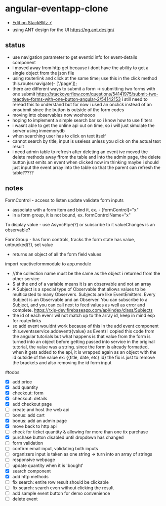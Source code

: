 # angular-eventapp-clone

- [Edit on StackBlitz ⚡️](https://stackblitz.com/edit/angular-eventapp-clone)
- using ANT design for the UI 
https://ng.ant.design/

## status
- use navigation parameter to get eventid info for event-details component
- i moved away from http get because i dont have the ability to get a single object from the json file
- using routerlink and click at the same time; use this in the click method this.router.navigate(- ['/page']);
- there are different ways to submit a form -> submitting two forms with one submit
https://stackoverflow.com/questions/54141975/submit-two-reactive-forms-with-one-button-angular-2/54142153
i still need to reread this to understand
but for now i used an onclick instead of an onsubmit since the button is outside of the form codes
- moving into observables now woohoooo
- hoping to implement a simple search bar so i know how to use filters
- i wasnt able to get the online api out on time, so i will just simulate the server using inmemorydb
- when searching user has to click on text itself
- cannot search by title, input is useless unless you click on the actual text result 
- i need admin table to refresh after deleting an event
ive  moved the delete methods away ffrom the table and into the admin page, the delete button just emits an event when clicked
now im thinking maybe i should just input the event array into the table so that the parent can refresh the table?????
## notes
FormControl - access to listen update validate form inputs
- associate with a form item and bind it, ex. - [formControl]="x"
- in a form group, it is not bound, ex. formControlName="x"

To display value - use AsyncPipe(?) or subscribe to it
valueChanges is an observable?

FormGroup - has form controls, tracks the form state
has value, untoucked(?), set value
- returns an object of all the form field values

import reactiveformmodule to app.module

-  //the collection name must be the same as the object i returned from the other service
- $ at the end of a variable means it is an observable and not an array 
- A Subject is a special type of Observable that allows values to be multicasted to many Observers. Subjects are like EventEmitters.
Every Subject is an Observable and an Observer. You can subscribe to a Subject, and you can call next to feed values as well as error and complete.
https://rxjs-dev.firebaseapp.com/api/index/class/Subjects
- the id of each evenr wil not match up to the array id, keep in mind esp for routerlinks
- so add event wouldnt work because of this in the add event component
this.eventsservice.addevent({value} as Event)
I copied this code from the angular tutorials but what happens is that value from the form is turned into an object before getting passed into service
in the original tutorial, the value was a string. since the form is already formatted, when it gets added to the api, it is wrapped again as an object with the id outside of the value ex: {{title, date, etc} id}
the fix is just to remove the brackets and also removing the id form input

#todos
- [x] add price
- [x] add quantity
- [x] checkout: form
- [x] checkout: details
- [x] add checkout page
- [ ] create and host the web api 
- [ ] bonus: add cart
- [x] bonus: add an admin page
- [x] move back to http api
- [ ] check for ticket quantity & allowing for more than one tix purchase
- [x] purchase button disabled until dropdown has changed
- [ ] form validation 
- [ ] confirm email input, validating both inputs
- [ ] organizers input is taken as one string -> turn into an array of strings
- [ ] responsive webpage
- [ ] update quantity when it is 'bought'
- [x] search component
- [x] add http methods
- [ ] fix search: entire row result should be clickable
- [ ] fix search: search even without clicking the result
- [ ] add sample event button for demo convenience
- [ ] delete event
